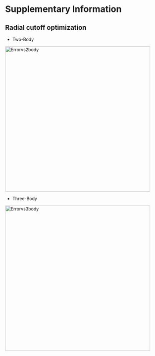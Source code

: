 # Supplementary Information  
## Radial cutoff optimization  
* Two-Body  
<img width="468" alt="Errorvs2body" src="https://github.com/SubhashUFlorida/SiC-MLIP/assets/97231768/6b71acc7-aacd-4165-a200-a5a438b42627">

* Three-Body
<img width="468" alt="Errorvs3body" src="https://github.com/SubhashUFlorida/SiC-MLIP/assets/97231768/e32b8203-8482-46ae-87a4-3406e1e4e905">

  

